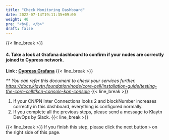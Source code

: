 ```yaml
---
title: "Check Monitoring Dashboard"
date: 2022-07-14T19:11:35+09:00
weight: 40
pre: "<b>D. </b>"
draft: false
---
```


{{< line_break >}}
#### 4. Take a look at Grafana dashboard to confirm if your nodes are correctly joined to Cypress network.

**Link : [Cypress Grafana](http://cypress.klaytn.net:3000/d/tc1SOM4Zz/dashboardcco?orgId=1&from=now-5m&to=now)**
{{< line_break >}}

_** You can refer this document to check your services further._   
_https://docs.klaytn.foundation/node/core-cell/installation-guide/testing-the-core-cell#kcn-console-kpn-console_
{{< line_break >}}

1. If your CN/PN Inter Connections looks 2 and blockNumber increases correctly in this dashboard, everything is configured normally.  
2. If you complete all the previous steps, please send a message to Klaytn DevOps by Slack.
{{< line_break >}}


{{< line_break >}}
If you finish this step, please click the next button ```>``` on the right side of this page.
